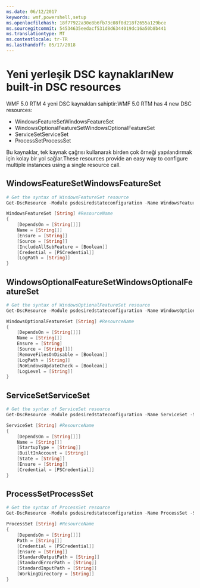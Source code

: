```yaml
---
ms.date: 06/12/2017
keywords: wmf,powershell,setup
ms.openlocfilehash: 18f77922a30e8b6fb73c08f0d218f2655a129bce
ms.sourcegitcommit: 54534635eedacf531d8d6344019dc16a50b8b441
ms.translationtype: MT
ms.contentlocale: tr-TR
ms.lasthandoff: 05/17/2018
---
```

# <a name="new-built-in-dsc-resources"></a><span data-ttu-id="8c0f6-102">Yeni yerleşik DSC kaynakları</span><span class="sxs-lookup"><span data-stu-id="8c0f6-102">New built-in DSC resources</span></span>

<span data-ttu-id="8c0f6-103">WMF 5.0 RTM 4 yeni DSC kaynakları sahiptir:</span><span class="sxs-lookup"><span data-stu-id="8c0f6-103">WMF 5.0 RTM has 4 new DSC resources:</span></span>
* <span data-ttu-id="8c0f6-104">WindowsFeatureSet</span><span class="sxs-lookup"><span data-stu-id="8c0f6-104">WindowsFeatureSet</span></span>
* <span data-ttu-id="8c0f6-105">WindowsOptionalFeatureSet</span><span class="sxs-lookup"><span data-stu-id="8c0f6-105">WindowsOptionalFeatureSet</span></span>
* <span data-ttu-id="8c0f6-106">ServiceSet</span><span class="sxs-lookup"><span data-stu-id="8c0f6-106">ServiceSet</span></span>
* <span data-ttu-id="8c0f6-107">ProcessSet</span><span class="sxs-lookup"><span data-stu-id="8c0f6-107">ProcessSet</span></span>

<span data-ttu-id="8c0f6-108">Bu kaynaklar, tek kaynak çağrısı kullanarak birden çok örneği yapılandırmak için kolay bir yol sağlar.</span><span class="sxs-lookup"><span data-stu-id="8c0f6-108">These resources provide an easy way to configure multiple instances using a single resource call.</span></span>

## <a name="windowsfeatureset"></a><span data-ttu-id="8c0f6-109">WindowsFeatureSet</span><span class="sxs-lookup"><span data-stu-id="8c0f6-109">WindowsFeatureSet</span></span>

```powershell
# Get the syntax of WindowsFeatureSet resource
Get-DscResource -Module psdesiredstateconfiguration -Name WindowsFeatureSet -Syntax

WindowsFeatureSet [String] #ResourceName
{
    [DependsOn = [String[]]]
    Name = [String[]]
    [Ensure = [String]]
    [Source = [String]]
    [IncludeAllSubFeature = [Boolean]]
    [Credential = [PSCredential]]
    [LogPath = [String]]
}
```

## <a name="windowsoptionalfeatureset"></a><span data-ttu-id="8c0f6-110">WindowsOptionalFeatureSet</span><span class="sxs-lookup"><span data-stu-id="8c0f6-110">WindowsOptionalFeatureSet</span></span>

```powershell
# Get the syntax of WindowsOptionalFeatureSet resource
Get-DscResource -Module psdesiredstateconfiguration -Name WindowsOptionalFeatureSet -Syntax

WindowsOptionalFeatureSet [String] #ResourceName
{
    [DependsOn = [String[]]]
    Name = [String[]]
    Ensure = [String]
    [Source = [String[]]]
    [RemoveFilesOnDisable = [Boolean]]
    [LogPath = [String]]
    [NoWindowsUpdateCheck = [Boolean]]
    [LogLevel = [String]]
}
```

## <a name="serviceset"></a><span data-ttu-id="8c0f6-111">ServiceSet</span><span class="sxs-lookup"><span data-stu-id="8c0f6-111">ServiceSet</span></span>

```powershell
# Get the syntax of ServiceSet resource
Get-DscResource -Module psdesiredstateconfiguration -Name ServiceSet -Syntax

ServiceSet [String] #ResourceName
{
    [DependsOn = [String[]]]
    Name = [String[]]
    [StartupType = [String]]
    [BuiltInAccount = [String]]
    [State = [String]]
    [Ensure = [String]]
    [Credential = [PSCredential]]
}
```

## <a name="processset"></a><span data-ttu-id="8c0f6-112">ProcessSet</span><span class="sxs-lookup"><span data-stu-id="8c0f6-112">ProcessSet</span></span>

```powershell
# Get the syntax of ProcessSet resource
Get-DscResource -Module psdesiredstateconfiguration -Name ProcessSet -Syntax

ProcessSet [String] #ResourceName
{
    [DependsOn = [String[]]]
    Path = [String[]]
    [Credential = [PSCredential]]
    [Ensure = [String]]
    [StandardOutputPath = [String]]
    [StandardErrorPath = [String]]
    [StandardInputPath = [String]]
    [WorkingDirectory = [String]]
}
```
